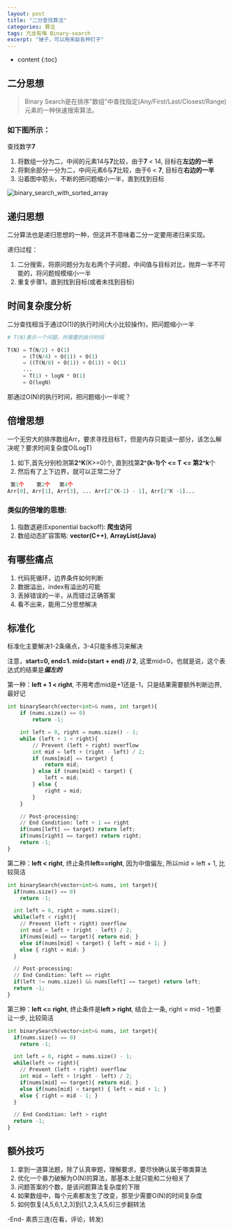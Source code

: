 ```yaml
---
layout: post
title: "二分查找算法"
categories: 算法
tags: 亢龙有悔 Binary-search
excerpt: "锤子，可以用来敲各种钉子"
---
```


* content
{:toc}

## 二分思想

> Binary Search是在排序"数组"中查找指定(Any/First/Last/Closest/Range)元素的一种快速搜索算法。

### 如下图所示：

查找数字**7**

1. 将数组一分为二，中间的元素14与**7**比较，由于**7** < 14,  目标在**左边的一半**
2. 将剩余部分一分为二，中间元素6与**7**比较，由于6 < **7**,  目标在**右边的一半**
3. 沿着图中箭头，不断的把问题缩小一半，直到找到目标

![binary_search_with_sorted_array](https://geemaple.github.io/images/binary_search_with_sorted_array.png)

## 递归思想

二分算法也是递归思想的一种，但这并不意味着二分一定要用递归来实现。

递归过程：

1. 二分搜索，将原问题分为左右两个子问题，中间值与目标对比，抛弃一半不可能的，将问题规模缩小一半
2. 重复步骤1，直到找到目标(或者未找到目标)

## 时间复杂度分析

二分查找相当于通过O(1)的执行时间(大小比较操作)，把问题缩小一半

```python
# T(N)表示一个问题，所需要的执行时间

T(N) = T(N/2) + O(1)
     = (T(N/4) + O(1)) + O(1)
     = ((T(N/8) + O(1)) + O(1)) + O(1)
     ...
     = T(1) + logN * O(1)
     = O(logN)
```

那通过O(N)的执行时间，把问题缩小一半呢？

## 倍增思想

一个无穷大的排序数组Arr，要求寻找目标T，但是内存只能读一部分，该怎么解决呢？要求时间复杂度O(LogT)

1. 如下,首先分别检测第**2^K**(K>=0)个, 直到找第**2^(k-1)**个 <= **T** <= 第**2^k**个
2. 然后有了上下边界，就可以正常二分了

```python
 第1个    第2个   第4个 
Arr[0], Arr[1], Arr[3], ... Arr[2^(K-1) - 1], Arr[2^K -1]... 

```

### 类似的倍增的思想:

1. 指数退避(Exponential backoff): **爬虫访问**
2. 数组动态扩容策略: **vector(C++)**, **ArrayList(Java)**

## 有哪些痛点

1. 代码死循环，边界条件如何判断
2. 数据溢出，index有溢出的可能
3. 丢掉错误的一半，从而错过正确答案
4. 看不出来，能用二分思想解决

## 标准化

标准化主要解决1-2条痛点，3-4只能多练习来解决

注意，**start=0, end=1. mid=(start + end) // 2**, 这里mid=0，也就是说，这个表达式的结果是***偏左的***

第一种：**left + 1 < right**, 不用考虑mid是+1还是-1，只是结果需要额外判断边界, 最好记

```python
int binarySearch(vector<int>& nums, int target){
    if (nums.size() == 0)
        return -1;

    int left = 0, right = nums.size() - 1;
    while (left + 1 < right){
        // Prevent (left + right) overflow
        int mid = left + (right - left) / 2;
        if (nums[mid] == target) {
            return mid;
        } else if (nums[mid] < target) {
            left = mid;
        } else {
            right = mid;
        }
    }

    // Post-processing:
    // End Condition: left + 1 == right
    if(nums[left] == target) return left;
    if(nums[right] == target) return right;
    return -1;
}
```

第二种：**left < right**, 终止条件**left==right**, 因为中值偏左, 所以mid = left + 1, 比较简洁

```python
int binarySearch(vector<int>& nums, int target){
  if(nums.size() == 0)
    return -1;

  int left = 0, right = nums.size();
  while(left < right){
    // Prevent (left + right) overflow
    int mid = left + (right - left) / 2;
    if(nums[mid] == target){ return mid; }
    else if(nums[mid] < target) { left = mid + 1; }
    else { right = mid; }
  }

  // Post-processing:
  // End Condition: left == right
  if(left != nums.size() && nums[left] == target) return left;
  return -1;
}
```

第三种：**left <= right**, 终止条件是**left > right**, 结合上一条, right = mid - 1也要让一步, 比较简洁

```python
int binarySearch(vector<int>& nums, int target){
  if(nums.size() == 0)
    return -1;

  int left = 0, right = nums.size() - 1;
  while(left <= right){
    // Prevent (left + right) overflow
    int mid = left + (right - left) / 2;
    if(nums[mid] == target){ return mid; }
    else if(nums[mid] < target) { left = mid + 1; }
    else { right = mid - 1; }
  }

  // End Condition: left > right
  return -1;
}
```


## 额外技巧

1. 拿到一道算法题，除了认真审题，理解要求，要尽快确认属于哪类算法
2. 优化一个暴力破解为O(N)的算法，那基本上就只能和二分相关了
3. 问题答案的个数，是该问题算法复杂度的下限
4. 如果数组中，每个元素都发生了改变，那至少需要O(N)的时间复杂度
5. 如何恢复[4,5,6,1,2,3]到[1,2,3,4,5,6]三步翻转法

-End- 素质三连(在看，评论，转发)

